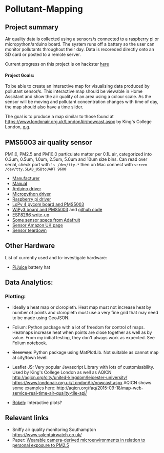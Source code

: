 # Pollutant-Mapping

## Project summary
Air quality data is collected using a sensors/s connected to a raspberry pi or micropython/arduino board. The system runs off a battery so the user can monitor pollutants throughout their day. Data is recoreded directly onto an SD card or posted to a remote server.

Current progress on this project is on hackster [here](https://www.hackster.io/OxygenLithium/particulater-air-quality-monitoring-for-everyone-3caef2)

#### Project Goals:
To be able to create an interactive map for visualising data produced by pollutant sensor/s.
This interactive map should be viewable in Home Assistant and show the air quality of an area using a colour scale. As the sensor will be moving and pollutant concentration changes with time of day, the map should also have a time slider.

The goal is to produce a map similar to those found at https://www.londonair.org.uk/LondonAir/nowcast.aspx by King's College London, [e.g](https://pasteboard.co/H99EfgT.png
).



## PMS5003 air quality sensor
PM1.0, PM2.5 and PM10.0 particulate matter per 0.1L air, categorized into 0.3um, 0.5um, 1.0um, 2.5um, 5.0um and 10um size bins.
Can read over serial, check port with `ls /dev/tty.*` then on Mac connect with `screen /dev/tty.SLAB_USBtoUART 9600`

* [Manufacturer](http://www.plantower.com/en/content/?108.html)
* [Manual](http://www.aqmd.gov/docs/default-source/aq-spec/resources-page/plantower-pms5003-manual_v2-3.pdf)
* [Arduino driver](https://github.com/jbanaszczyk/pms5003)
* [Micropython driver](https://github.com/kevinkk525/pms5003_micropython)
* [Raspberry pi driver](https://github.com/Thomas-Tsai/pms3003-g3)
* [LoPy 4 pycom board and PMS5003](https://kapusta.cc/2018/02/02/air-quality-monitor-revisited/)
* [WiPy3 board and PMS5003](https://kapusta.cc/2017/12/02/home-made-air-quality-monitoring-using-wipy/) and [github code](https://github.com/ayoy/upython-aq-monitor)
* [ESP8266 write-up](https://ourairquality.org/index.php/build-an-air-quality-monitor/)
* [Some sensor specs from Adafruit](https://www.adafruit.com/product/3686)
* [Sensor Amazon UK page](https://www.amazon.co.uk/iHaospace-PMS5003-Digital-Particle-Detection/dp/B071J5LL8V)
* [Sensor teardown](https://aqicn.org/sensor/pms5003-7003/)



## Other Hardware
List of currently used and to-investigate hardware:
* [PiJuice](https://uk.pi-supply.com/products/pijuice-standard) battery hat


## Data Analytics:
### Plotting:
  - Ideally a heat map or cloropleth. Heat map must not increase heat by number of points and cloropleth must use a very fine grid that may need to be made using GeoJSON.

  - Folium: Python package with a lot of freedom for control of maps. Heatmaps increase heat when points are close together as well as by value. From my initial testing, they don't always work as expected. See Folium notebook.

  - ~~Basemap~~: Python package using MatPlotLib. Not suitable as cannot map at city/town level.

  - Leaflet JS: Very popular Javascript Library with lots of customisability. Used by King's College London as well as AQICN
               http://aqicn.org/city/united-kingdom/leicester-university/
               https://www.londonair.org.uk/LondonAir/nowcast.aspx
               AQICN shows some examples here: http://aqicn.org/faq/2015-09-18/map-web-service-real-time-air-quality-tile-api/

  - [Bokeh](https://bokeh.pydata.org/en/latest/): Interactive plots?

  ## Relevant links
  * Sniffy air quality monitoring Southampton https://www.solentairwatch.co.uk/
  * Paper: [Wearable camera-derived microenvironments in relation to personal exposure to PM2.5](https://www.sciencedirect.com/science/article/pii/S0160412018301478)

